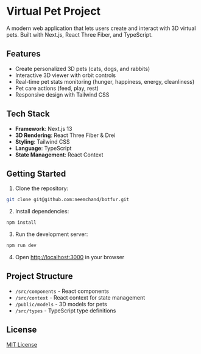 # Virtual Pet Project

A modern web application that lets users create and interact with 3D virtual pets. Built with Next.js, React Three Fiber, and TypeScript.

## Features

- Create personalized 3D pets (cats, dogs, and rabbits)
- Interactive 3D viewer with orbit controls
- Real-time pet stats monitoring (hunger, happiness, energy, cleanliness)
- Pet care actions (feed, play, rest)
- Responsive design with Tailwind CSS

## Tech Stack

- **Framework**: Next.js 13
- **3D Rendering**: React Three Fiber & Drei
- **Styling**: Tailwind CSS
- **Language**: TypeScript
- **State Management**: React Context

## Getting Started

1. Clone the repository:
```bash
git clone git@github.com:neemchand/botfur.git
```

2. Install dependencies:
```bash
npm install
```

3. Run the development server:
```bash
npm run dev
```

4. Open [http://localhost:3000](http://localhost:3000) in your browser

## Project Structure

- `/src/components` - React components
- `/src/context` - React context for state management
- `/public/models` - 3D models for pets
- `/src/types` - TypeScript type definitions

## License

[MIT License](https://opensource.org/licenses/MIT)
